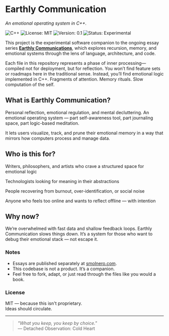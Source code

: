 # Earthly Communication

_An emotional operating system in C++._

![C++](https://img.shields.io/badge/language-C++-blue.svg)
![License: MIT](https://img.shields.io/badge/License-MIT-yellow.svg)
![Version: 0.1](https://img.shields.io/badge/version-0.1-lightgrey.svg)
![Status: Experimental](https://img.shields.io/badge/status-experimental-orange.svg)

This project is the experimental software companion to the ongoing essay series [**Earthly Communications**](https://smolnero.com), which explores recursion, memory, and emotional systems through the lens of language, architecture, and code.

Each file in this repository represents a phase of inner processing—compiled not for deployment, but for reflection. You won’t find feature sets or roadmaps here in the traditional sense. Instead, you’ll find emotional logic implemented in C++. Fragments of attention. Memory rituals. Slow computation of the self.

## What is Earthly Communication?
Personal reflection, emotional regulation, and mental decluttering.
An emotional operating system — part self-awareness tool, part journaling space, part logic-based meditation.

It lets users visualize, track, and prune their emotional memory in a way that mirrors how computers process and manage data.

## Who is this for?
Writers, philosophers, and artists who crave a structured space for emotional logic

Technologists looking for meaning in their abstractions

People recovering from burnout, over-identification, or social noise

Anyone who feels too online and wants to reflect offline — with intention

## Why now?
We’re overwhelmed with fast data and shallow feedback loops.
Earthly Communication slows things down.
It’s a system for those who want to debug their emotional stack — not escape it.


### Notes
- Essays are published separately at [smolnero.com](https://smolnero.com).
- This codebase is not a product. It’s a companion.
- Feel free to fork, adapt, or just read through the files like you would a book.

### License
MIT — because this isn't proprietary.  
Ideas should circulate.

---

> _"What you keep, you keep by choice."_  
> — Detached Observation: Cold Heart
